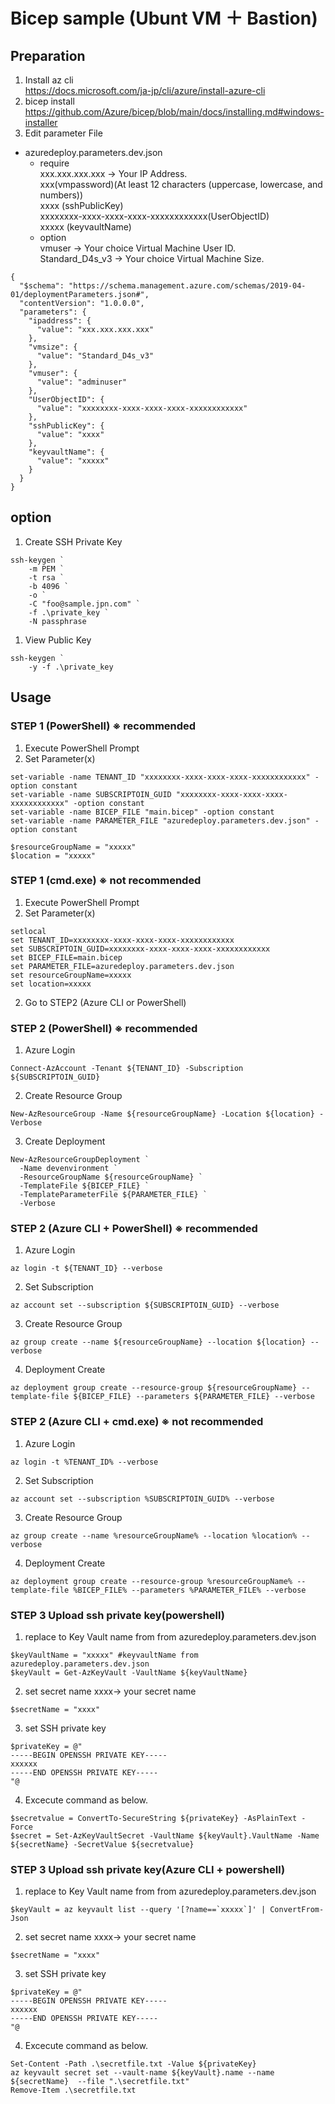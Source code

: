 # Bicep sample (Ubunt VM ＋ Bastion)

## Preparation
1. Install az cli  
https://docs.microsoft.com/ja-jp/cli/azure/install-azure-cli
1. bicep install
https://github.com/Azure/bicep/blob/main/docs/installing.md#windows-installer
1. Edit parameter File
- azuredeploy.parameters.dev.json</br>
  - require</br>
  xxx.xxx.xxx.xxx -> Your IP Address.</br>
  xxx(vmpassword)(At least 12 characters (uppercase, lowercase, and numbers)) </br>
  xxxx (sshPublicKey) </br>
  xxxxxxxx-xxxx-xxxx-xxxx-xxxxxxxxxxxx(UserObjectID) </br>
  xxxxx (keyvaultName)
  - option</br>
  vmuser -> Your choice Virtual Machine User ID.</br>
  Standard_D4s_v3 -> Your choice Virtual Machine Size. </br>
```
{
  "$schema": "https://schema.management.azure.com/schemas/2019-04-01/deploymentParameters.json#",
  "contentVersion": "1.0.0.0",
  "parameters": {
    "ipaddress": {
      "value": "xxx.xxx.xxx.xxx"
    },
    "vmsize": {
      "value": "Standard_D4s_v3"
    },
    "vmuser": {
      "value": "adminuser"
    },
    "UserObjectID": {
      "value": "xxxxxxxx-xxxx-xxxx-xxxx-xxxxxxxxxxxx"
    },
    "sshPublicKey": {
      "value": "xxxx"
    },
    "keyvaultName": {
      "value": "xxxxx"
    }
  }
}
```
## option
1. Create SSH Private Key
```
ssh-keygen `
    -m PEM `
    -t rsa `
    -b 4096 `
    -o `
    -C "foo@sample.jpn.com" `
    -f .\private_key `
    -N passphrase
```
1. View Public Key
```
ssh-keygen `
    -y -f .\private_key
```

## Usage

### STEP 1 (PowerShell) ※ recommended
1. Execute PowerShell Prompt
1. Set Parameter(x)

```
set-variable -name TENANT_ID "xxxxxxxx-xxxx-xxxx-xxxx-xxxxxxxxxxxx" -option constant
set-variable -name SUBSCRIPTOIN_GUID "xxxxxxxx-xxxx-xxxx-xxxx-xxxxxxxxxxxx" -option constant
set-variable -name BICEP_FILE "main.bicep" -option constant
set-variable -name PARAMETER_FILE "azuredeploy.parameters.dev.json" -option constant

$resourceGroupName = "xxxxx"
$location = "xxxxx"
```

### STEP 1 (cmd.exe) ※ not recommended
1. Execute PowerShell Prompt
1. Set Parameter(x)

```
setlocal
set TENANT_ID=xxxxxxxx-xxxx-xxxx-xxxx-xxxxxxxxxxxx
set SUBSCRIPTOIN_GUID=xxxxxxxx-xxxx-xxxx-xxxx-xxxxxxxxxxxx
set BICEP_FILE=main.bicep
set PARAMETER_FILE=azuredeploy.parameters.dev.json
set resourceGroupName=xxxxx
set location=xxxxx
```

2. Go to STEP2 (Azure CLI or PowerShell)

### STEP 2 (PowerShell) ※ recommended
1. Azure Login
```
Connect-AzAccount -Tenant ${TENANT_ID} -Subscription ${SUBSCRIPTOIN_GUID}
```
2. Create Resource Group  
```
New-AzResourceGroup -Name ${resourceGroupName} -Location ${location} -Verbose
```
3. Create Deployment
```
New-AzResourceGroupDeployment `
  -Name devenvironment `
  -ResourceGroupName ${resourceGroupName} `
  -TemplateFile ${BICEP_FILE} `
  -TemplateParameterFile ${PARAMETER_FILE} `
  -Verbose
```


### STEP 2 (Azure CLI + PowerShell) ※ recommended
1. Azure Login
```
az login -t ${TENANT_ID} --verbose
```
2. Set Subscription
```
az account set --subscription ${SUBSCRIPTOIN_GUID} --verbose
```
3. Create Resource Group  
```
az group create --name ${resourceGroupName} --location ${location} --verbose
```
4. Deployment Create  
```
az deployment group create --resource-group ${resourceGroupName} --template-file ${BICEP_FILE} --parameters ${PARAMETER_FILE} --verbose
```

### STEP 2 (Azure CLI + cmd.exe) ※ not recommended
1. Azure Login
```
az login -t %TENANT_ID% --verbose
```
2. Set Subscription
```
az account set --subscription %SUBSCRIPTOIN_GUID% --verbose
```
3. Create Resource Group  
```
az group create --name %resourceGroupName% --location %location% --verbose
```
4. Deployment Create  
```
az deployment group create --resource-group %resourceGroupName% --template-file %BICEP_FILE% --parameters %PARAMETER_FILE% --verbose
```

### STEP 3 Upload ssh private key(powershell)
1. replace to Key Vault name from from azuredeploy.parameters.dev.json
```
$keyVaultName = "xxxxx" #keyvaultName from azuredeploy.parameters.dev.json
$keyVault = Get-AzKeyVault -VaultName ${keyVaultName}
```
2. set secret name xxxx-> your secret name
```
$secretName = "xxxx"
```
3. set SSH private key
```
$privateKey = @"
-----BEGIN OPENSSH PRIVATE KEY-----
xxxxxx
-----END OPENSSH PRIVATE KEY-----
"@ 
```
4. Excecute command as below.
```
$secretvalue = ConvertTo-SecureString ${privateKey} -AsPlainText -Force
$secret = Set-AzKeyVaultSecret -VaultName ${keyVault}.VaultName -Name ${secretName} -SecretValue ${secretvalue}
```

### STEP 3 Upload ssh private key(Azure CLI + powershell)
1. replace to Key Vault name from from azuredeploy.parameters.dev.json
```
$keyVault = az keyvault list --query '[?name==`xxxxx`]' | ConvertFrom-Json
```
2. set secret name xxxx-> your secret name
```
$secretName = "xxxx"
```
3. set SSH private key
```
$privateKey = @"
-----BEGIN OPENSSH PRIVATE KEY-----
xxxxxx
-----END OPENSSH PRIVATE KEY-----
"@ 
```
4. Excecute command as below.
```
Set-Content -Path .\secretfile.txt -Value ${privateKey}
az keyvault secret set --vault-name ${keyVault}.name --name ${secretName}  --file ".\secretfile.txt"
Remove-Item .\secretfile.txt
```
